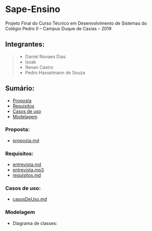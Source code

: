# Sape-Ensino
Projeto Final do Curso Técnico em Desenvolvimento de Sistemas do Colégio Pedro II – Campus Duque de Caxias – 2019

## Integrantes:
>+ Daniel Novaes Dias
>+ Issak
>+ Renan Castro
>+ Pedro Hasselmann de Souza

## Sumário:
- [Proposta](#proposta)
- [Requisitos](#requisitos)
- [Casos de uso](#casos-de-uso)
- [Modelagem](#modelagem)


### Proposta:

- [proposta.md](proposta.md)

### Requisitos:
- [entrevista.md](entrevista.md)
- [entrevista.mp3](entrevista.mp3)
- [requisitos.md](requisitos.md)

### Casos de uso:
- [casosDeUso.md](casosDeUso.md)

### Modelagem
- Diagrama de classes:
